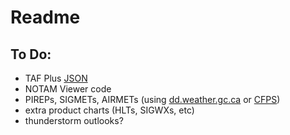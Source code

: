 # Readme

## To Do:
- TAF Plus [JSON](https://metaviation.ec.gc.ca/hubwx/scripts/getForecasterNotes.php?site0=CYYZ&site1=CYUL&site2=CYYC&site3=CYVR)
- NOTAM Viewer code
- PIREPs, SIGMETs, AIRMETs (using [dd.weather.gc.ca](https://dd.weather.gc.ca/cgi-bin/bulletin_search.pl?product=ws,wc,wv&header=21,22,23,24,25,26,27&location=cn) or [CFPS](https://plan.navcanada.ca/weather/api/alpha/?site=CZEG&site=CZVR&site=CZWG&site=CZYZ&site=CZUL&site=CZQM&site=CZQX&alpha=sigmet&alpha=airmet))
- extra product charts (HLTs, SIGWXs, etc)
- thunderstorm outlooks?
